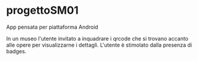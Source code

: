 # progettoSM01

App pensata per piattaforma Android

In un museo l'utente invitato a inquadrare i qrcode che si trovano accanto alle opere per visualizzarne i dettagli.
L'utente è stimolato dalla presenza di badges.
